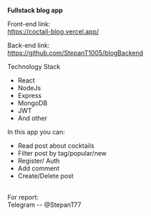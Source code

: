 <b>Fullstack blog app</b><br>

Front-end link:<br>
https://coctail-blog.vercel.app/<br>

Back-end link:<br>
https://github.com/StepanT1005/blogBackend<br>

Technology Stack<br>

<ul>
<li>React</li>
<li>NodeJs</li>
<li>Express</li>
<li>MongoDB</li>
<li>JWT</li>
<li>And other</li>
</ul>

In this app you can:<br>

<ul>
<li>Read post about cocktails</li>
<li>Filter post by tag/popular/new</li>
<li>Register/ Auth</li>
<li>Add comment</li>
<li>Create/Delete post</li></br>
</ul>
For report:</br>
Telegram -- @StepanT77
